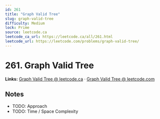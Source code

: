 ```yaml
--- 
id: 261
title: "Graph Valid Tree"
slug: graph-valid-tree
difficulty: Medium
lock: Prime
source: leetcode.ca
leetcode_ca_url: https://leetcode.ca/all/261.html
leetcode_url: https://leetcode.com/problems/graph-valid-tree/
---
```


# 261. Graph Valid Tree

**Links:** [Graph Valid Tree @ leetcode.ca](https://leetcode.ca/all/261.html) · [Graph Valid Tree @ leetcode.com](https://leetcode.com/problems/graph-valid-tree/)

## Notes
- TODO: Approach
- TODO: Time / Space Complexity
